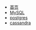 - [首页](/?id=内容简介)
- [MySQL](database/mysql.md)
- [postgres](database/postgresql.md)
- [cassandra](database/cassandra.md)